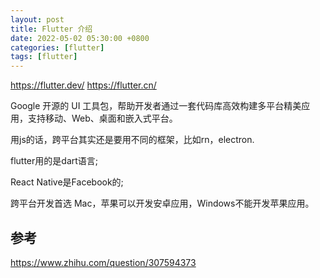 ```yaml
---
layout: post
title: Flutter 介绍
date: 2022-05-02 05:30:00 +0800
categories: [flutter]
tags: [flutter]
---
```

https://flutter.dev/ https://flutter.cn/

Google 开源的 UI 工具包，帮助开发者通过一套代码库高效构建多平台精美应用，支持移动、Web、桌面和嵌入式平台。

用js的话，跨平台其实还是要用不同的框架，比如rn，electron.

flutter用的是dart语言;

React Native是Facebook的;

跨平台开发首选 Mac，苹果可以开发安卓应用，Windows不能开发苹果应用。

## 参考
https://www.zhihu.com/question/307594373